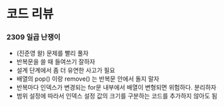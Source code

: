 # 코드 리뷰

### 2309 일곱 난쟁이
- (진준영 왈) 문제를 빨리 풀자
- 반복문을 쓸 때 들여쓰기 잘하자
- 설계 단계에서 좀 더 유연한 사고가 필요
- 배열의 pop() 이랑 remove() 는 반복문 안에서 돌지 말자
- 반복마다 인덱스가 변경되는 for문 내부에서 배열이 변형되면 위험하다. 분리하자
- 범위 설정에 따라서 인덱스 설정 값의 크기를 구분하는 코드를 추가하지 않아도 됨
